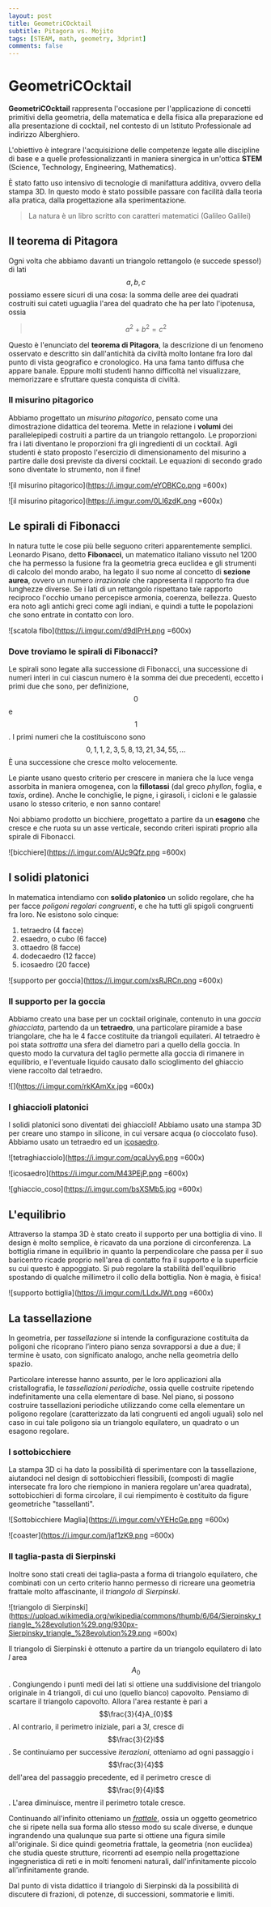 ```yaml
---
layout: post
title: GeometriCOcktail
subtitle: Pitagora vs. Mojito
tags: [STEAM, math, geometry, 3dprint]
comments: false
---
```


# GeometriCOcktail
**GeometriCOcktail** rappresenta l'occasione per l'applicazione di concetti primitivi della geometria, della matematica e della fisica alla preparazione ed alla presentazione di cocktail, nel contesto di un Istituto Professionale ad indirizzo Alberghiero.

L'obiettivo è integrare l'acquisizione delle competenze legate alle discipline di base e a quelle professionalizzanti in maniera sinergica in un'ottica **STEM** (Science, Technology, Engineering, Mathematics).

È stato fatto uso intensivo di tecnologie di manifattura additiva, ovvero della stampa 3D. In questo modo è stato possibile passare con facilità dalla teoria alla pratica, dalla progettazione alla sperimentazione.
> La natura è un libro scritto con caratteri matematici (Galileo Galilei)


## Il teorema di Pitagora
Ogni volta che abbiamo davanti un triangolo rettangolo (e succede spesso!) di lati $$a,b,c$$ possiamo essere sicuri di una cosa: la somma delle aree dei quadrati costruiti sui cateti uguaglia l'area del quadrato che ha per lato l'ipotenusa, ossia 
> $$a^2+b^2=c^2$$

Questo è l'enunciato del **teorema di Pitagora**, la descrizione di un fenomeno osservato e descritto sin dall'antichità da civiltà molto lontane fra loro dal punto di vista geografico e cronologico. Ha una fama tanto diffusa che appare banale. Eppure molti studenti hanno difficoltà nel visualizzare, memorizzare e sfruttare questa conquista di civiltà.

### Il misurino pitagorico
Abbiamo progettato un *misurino pitagorico*, pensato come una dimostrazione didattica del teorema. Mette in relazione i **volumi** dei parallelepipedi costruiti a partire da un triangolo rettangolo. Le proporzioni fra i lati diventano le proporzioni fra gli ingredienti di un cocktail.
Agli studenti è stato proposto l'esercizio di dimensionamento del misurino a partire dalle dosi previste da diversi cocktail. Le equazioni di secondo grado sono diventate lo strumento, non il fine!

![il misurino pitagorico](https://i.imgur.com/eYOBKCo.png =600x)

![il misurino pitagorico](https://i.imgur.com/0LI6zdK.png =600x)


## Le spirali di Fibonacci
In natura tutte le cose più belle seguono criteri apparentemente semplici.
Leonardo Pisano, detto **Fibonacci**, un matematico italiano vissuto nel 1200 che ha permesso la fusione fra la geometria greca euclidea e gli strumenti di calcolo del mondo arabo, ha legato il suo nome al concetto di **sezione aurea**, ovvero un numero *irrazionale* che rappresenta il rapporto fra due lunghezze diverse. Se i lati di un rettangolo rispettano tale rapporto reciproco l'occhio umano percepisce armonia, coerenza, bellezza. Questo era noto agli antichi greci come agli indiani, e quindi a tutte le popolazioni che sono entrate in contatto con loro.

![scatola fibo](https://i.imgur.com/d9dlPrH.png =600x)


### Dove troviamo le spirali di Fibonacci? 

Le spirali sono legate alla successione di Fibonacci, una successione di numeri interi in cui ciascun numero è la somma dei due precedenti, eccetto i primi due che sono, per definizione, $$0$$ e $$1$$.
I primi numeri che la costituiscono sono $$0,1,1,2,3,5,8,13,21,34,55,\ldots$$
È una successione che cresce molto velocemente.

Le piante usano questo criterio per crescere in maniera che la luce venga assorbita in maniera omogenea, con la **fillotassi** (dal greco _phyllon_, foglia, e _taxis_, ordine).
Anche le conchiglie, le pigne, i girasoli, i cicloni e le galassie usano lo stesso criterio, e non sanno contare!

Noi abbiamo prodotto un bicchiere, progettato a partire da un **esagono** che cresce e che ruota su un asse verticale, secondo criteri ispirati proprio alla spirale di Fibonacci.

![bicchiere](https://i.imgur.com/AUc9Qfz.png =600x)


## I solidi platonici
In matematica intendiamo con **solido platonico** un solido regolare, che ha per facce *poligoni regolari congruenti*, e che ha tutti gli spigoli congruenti fra loro.
Ne esistono solo cinque: 

 1. tetraedro (4 facce) 
 2. esaedro, o cubo (6 facce) 
 3. ottaedro (8 facce) 
 4. dodecaedro (12 facce) 
 5. icosaedro (20 facce)

![supporto per goccia](https://i.imgur.com/xsRJRCn.png =600x)

### Il supporto per la goccia
Abbiamo creato una base per un cocktail originale, contenuto in una *goccia ghiacciata*, partendo da un **tetraedro**, una particolare piramide a base triangolare, che ha le 4 facce costituite da triangoli equilateri. Al tetraedro è poi stata *sottratta* una sfera del diametro pari a quello della goccia. In questo modo la curvatura del taglio permette alla goccia di rimanere in equilibrio, e l'eventuale liquido causato dallo scioglimento del ghiaccio viene raccolto dal tetraedro.

![](https://i.imgur.com/rkKAmXx.jpg =600x)


### I ghiaccioli platonici
I solidi platonici sono diventati dei ghiaccioli!
Abbiamo usato una stampa 3D per creare uno stampo in silicone, in cui versare acqua (o cioccolato fuso).
Abbiamo usato un tetraedro ed un [icosaedro](https://it.wikipedia.org/wiki/Icosaedro).

![tetraghiacciolo](https://i.imgur.com/qcaUvy6.png =600x)

![icosaedro](https://i.imgur.com/M43PEjP.png =600x)

![ghiaccio_coso](https://i.imgur.com/bsXSMb5.jpg =600x)


## L'equilibrio
Attraverso la stampa 3D è stato creato il supporto per una bottiglia di vino. Il design è molto semplice, è ricavato da una porzione di circonferenza.
La bottiglia rimane in equilibrio in quanto la perpendicolare che passa per il suo baricentro ricade proprio nell'area di contatto fra il supporto e la superficie su cui questo è appoggiato. Si può regolare la stabilità dell'equilibrio spostando di qualche millimetro il collo della bottiglia. 
Non è magia, è fisica! 

![supporto bottiglia](https://i.imgur.com/LLdxJWt.png =600x)


## La tassellazione
In  geometria, per *tassellazione* si intende la configurazione costituita da poligoni che ricoprano l’intero piano senza sovrapporsi a due a due; il termine è usato, con significato analogo, anche nella geometria dello spazio.

Particolare interesse hanno assunto, per le loro applicazioni alla cristallografia, le  _tassellazioni periodiche_, ossia quelle costruite ripetendo indefinitamente una cella elementare di  base. Nel piano, si possono costruire tassellazioni periodiche utilizzando come cella elementare un  poligono regolare (caratterizzato da lati congruenti ed angoli uguali) solo nel caso in cui tale poligono sia un  triangolo equilatero, un quadrato o un esagono regolare.

### I sottobicchiere
La stampa 3D ci ha dato la possibilità di sperimentare con la tassellazione, aiutandoci nel design di sottobicchieri flessibili, (composti di maglie intersecate fra loro che riempiono in maniera regolare un'area quadrata), sottobicchieri di forma circolare, il cui riempimento è costituito da figure geometriche "tassellanti".

![Sottobicchiere Maglia](https://i.imgur.com/vYEHcGe.png =600x)

![coaster](https://i.imgur.com/jaf1zK9.png =600x)

### Il taglia-pasta di Sierpinski
Inoltre sono stati creati dei taglia-pasta a forma di triangolo equilatero, che combinati con un certo criterio hanno permesso di ricreare una geometria frattale molto affascinante, il *triangolo di Sierpinski*.

![triangolo di Sierpinski](https://upload.wikimedia.org/wikipedia/commons/thumb/6/64/Sierpinsky_triangle_%28evolution%29.png/930px-Sierpinsky_triangle_%28evolution%29.png =600x)

Il triangolo di Sierpinski è ottenuto a partire da un triangolo equilatero di lato $l$ area $$A_{0}$$.
Congiungendo i punti medi dei lati si ottiene una suddivisione del triangolo originale in 4 triangoli, di cui uno (quello bianco) capovolto.
Pensiamo di scartare il triangolo capovolto. Allora l'area restante è pari a $$\frac{3}{4}A_{0}$$. Al contrario, il perimetro iniziale, pari a $3l$, cresce di $$\frac{3}{2}l$$.
Se continuiamo per successive *iterazioni*, otteniamo ad ogni passaggio i $$\frac{3}{4}$$ dell'area del passaggio precedente, ed il perimetro cresce di $$\frac{9}{4}l$$. 
L'area diminuisce, mentre il perimetro totale cresce. 

Continuando all'infinito otteniamo un [*frattale*](https://it.wikipedia.org/wiki/Frattale), ossia un oggetto geometrico che si ripete nella sua forma allo stesso modo su scale diverse, e dunque ingrandendo una qualunque sua parte si ottiene una figura simile all'originale. Si dice quindi geometria frattale, la geometria (non euclidea) che studia queste strutture, ricorrenti ad esempio nella progettazione ingegneristica di reti e in molti fenomeni naturali, dall'infinitamente piccolo all'infinitamente grande.

Dal punto di vista didattico il triangolo di Sierpinski dà la possibilità di discutere di frazioni, di potenze, di successioni, sommatorie e limiti.


